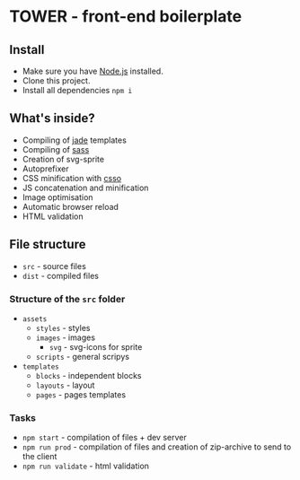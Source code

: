# TOWER - front-end boilerplate

## Install

- Make sure you have [Node.js](https://nodejs.org/en/) installed.
- Clone this project.
- Install all dependencies `npm i`

## What's inside?

- Compiling of [jade](http://jade-lang.com/) templates
- Compiling of [sass](http://sass-lang.com/)
- Creation of svg-sprite
- Autoprefixer
- CSS minification with [csso](https://github.com/css/csso)
- JS concatenation and minification
- Image optimisation
- Automatic browser reload
- HTML validation

## File structure

- `src` - source files
- `dist` - compiled files

### Structure of the `src` folder

- `assets`
  - `styles` - styles
  - `images` - images
    - `svg` - svg-icons for sprite
  - `scripts` - general scripys
- `templates`
  - `blocks` - independent blocks
  - `layouts` - layout
  - `pages` - pages templates

### Tasks

- `npm start` - compilation of files + dev server
- `npm run prod` - compilation of files and creation of zip-archive to send to the client
- `npm run validate` - html validation
